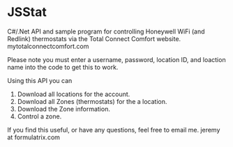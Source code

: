 JSStat
======

C#/.Net API and sample program for controlling Honeywell WiFi (and Redlink) thermostats via the 
Total Connect Comfort website. mytotalconnectcomfort.com

Please note you must enter a username, password, location ID, and loaction name into the code to get this to work.

Using this API you can

1. Download all locations for the account.
2. Download all Zones (thermostats) for the a location.
3. Download the Zone information.
4. Control a zone.

If you find this useful, or have any questions, feel free to email me. jeremy at formulatrix.com

